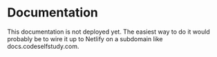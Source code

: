 # Documentation

This documentation is not deployed yet. The easiest way to do it would probably be to wire it up to Netlify on a subdomain like docs.codeselfstudy.com.
